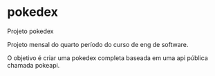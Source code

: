 # pokedex
Projeto pokedex 

Projeto mensal do quarto período do curso de eng de software.

O objetivo é criar uma pokedex completa baseada em uma api pública chamada pokeapi.
